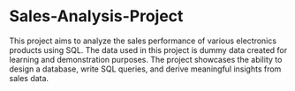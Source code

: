 # Sales-Analysis-Project
This project aims to analyze the sales performance of various electronics products using SQL. The data used in this project is dummy data created for learning and demonstration purposes. The project showcases the ability to design a database, write SQL queries, and derive meaningful insights from sales data.
